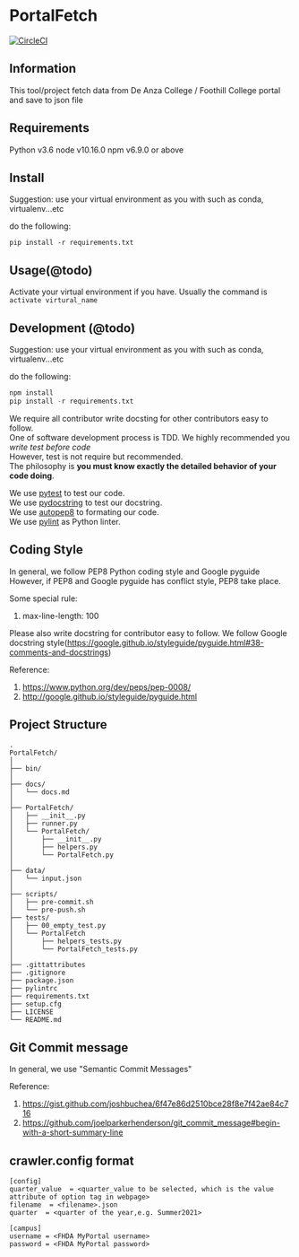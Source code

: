 # PortalFetch

[![CircleCI](https://circleci.com/gh/FHDA/PortalFetch.svg?style=svg)](https://circleci.com/gh/FHDA/PortalFetch)  

## Information

This tool/project fetch data from De Anza College / Foothill College portal and save to json file

## Requirements

Python v3.6
node v10.16.0
npm v6.9.0 or above

## Install

Suggestion: use your virtual environment as you with such as conda, virtualenv...etc

do the following:

```script
pip install -r requirements.txt
```

## Usage(@todo)

Activate your virtual environment if you have. Usually the command is `activate virtural_name`

## Development (@todo)

Suggestion: use your virtual environment as you with such as conda, virtualenv...etc

do the following:

```py
npm install
pip install -r requirements.txt
```
  
We require all contributor write docsting for other contributors easy to follow.  
One of software development process is TDD. We highly recommended you *write test before code*  
However, test is not require but recommended.  
The philosophy is **you must know exactly the detailed behavior of your code doing**.  

We use [pytest](https://docs.pytest.org/) to test our code.  
We use [pydocstring](http://pydocstyle.org/) to test our docstring.  
We use [autopep8](https://github.com/hhatto/autopep8) to formating our code.  
We use [pylint](https://pylint.org) as Python linter.  

## Coding Style

In general, we follow PEP8 Python coding style and Google pyguide
However, if PEP8 and Google pyguide has conflict style, PEP8 take place.

Some special rule:

1. max-line-length: 100

Please also write docstring for contributor easy to follow.
We follow Google docstring style(https://google.github.io/styleguide/pyguide.html#38-comments-and-docstrings)

Reference:

1. https://www.python.org/dev/peps/pep-0008/
2. http://google.github.io/styleguide/pyguide.html

## Project Structure

    .
    PortalFetch/  
    │  
    ├── bin/  
    │  
    ├── docs/  
    │   └── docs.md  
    │  
    ├── PortalFetch/  
    │   ├── __init__.py  
    │   ├── runner.py  
    │   └── PortalFetch/  
    │       ├── __init__.py  
    │       ├── helpers.py  
    │       └── PortalFetch.py  
    │  
    ├── data/  
    │   └── input.json  
    │  
    ├── scripts/  
    │   ├── pre-commit.sh  
    │   └── pre-push.sh  
    ├── tests/  
    │   ├── 00_empty_test.py  
    │   └── PortalFetch  
    │       ├── helpers_tests.py  
    │       └── PortalFetch_tests.py  
    │  
    ├── .gittattributes
    ├── .gitignore
    ├── package.json
    ├── pylintrc
    ├── requirements.txt  
    ├── setup.cfg  
    ├── LICENSE  
    └── README.md 

## Git Commit message

In general, we use "Semantic Commit Messages"

Reference:

1. https://gist.github.com/joshbuchea/6f47e86d2510bce28f8e7f42ae84c716
2. https://github.com/joelparkerhenderson/git_commit_message#begin-with-a-short-summary-line

## crawler.config format  
 
    [config]    
    quarter_value  = <quarter_value to be selected, which is the value attribute of option tag in webpage>  
    filename  = <filename>.json 
    quarter  = <quarter of the year,e.g. Summer2021>  
       
    [campus]  
    username = <FHDA MyPortal username>
    password = <FHDA MyPortal password>
